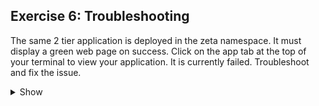  ## Exercise 6: Troubleshooting
  


The same 2 tier application is deployed in the zeta namespace. It must display a green web page on success. Click on the app tab at the top of your terminal to view your application. It is currently failed. Troubleshoot and fix the issue.

<details><summary>Show</summary>
<p>

```bash
Ans
```

</p>
</details>
